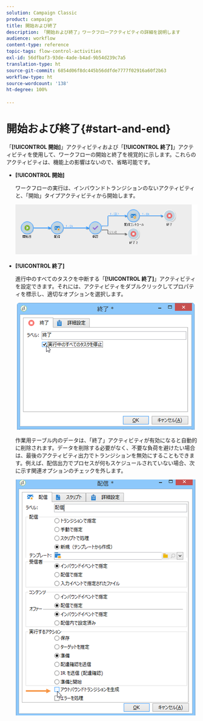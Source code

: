 ```yaml
---
solution: Campaign Classic
product: campaign
title: 開始および終了
description: 「開始および終了」ワークフローアクティビティの詳細を説明します
audience: workflow
content-type: reference
topic-tags: flow-control-activities
exl-id: 56dfbaf3-93de-4ade-b4ad-9b54d239c7a5
translation-type: ht
source-git-commit: 6854d06f8dc445b56ddfde7777f02916a60f2b63
workflow-type: ht
source-wordcount: '138'
ht-degree: 100%

---
```


# 開始および終了{#start-and-end}

「**[!UICONTROL 開始]**」アクティビティおよび「**[!UICONTROL 終了]**」アクティビティを使用して、ワークフローの開始と終了を視覚的に示します。これらのアクティビティは、機能上の影響はないので、省略可能です。

* **[!UICONTROL 開始]**

   ワークフローの実行は、インバウンドトランジションのないアクティビティと、「開始」タイプアクティビティから開始します。

   ![](assets/s_user_segmentation_start_stop.png)

* **[!UICONTROL 終了]**

   進行中のすべてのタスクを中断する「**[!UICONTROL 終了]**」アクティビティを設定できます。それには、アクティビティをダブルクリックしてプロパティを標示し、適切なオプションを選択します。

   ![](assets/s_user_segmentation_end.png)

   作業用テーブル内のデータは、「終了」アクティビティが有効になると自動的に削除されます。データを削除する必要がなく、不要な負荷を避けたい場合は、最後のアクティビティ出力でトランジションを無効にすることもできます。例えば、配信出力でプロセスが何もスケジュールされていない場合、次に示す関連オプションのチェックを外します。

   ![](assets/s_advuser_delivery_option_no_output.png)

